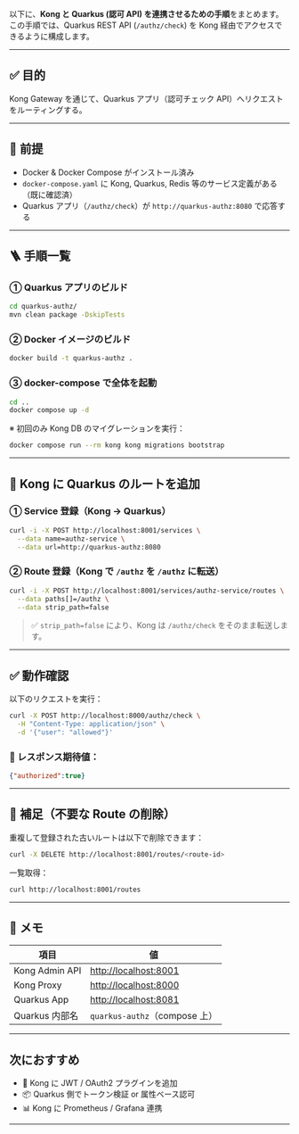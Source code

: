以下に、**Kong と Quarkus (認可 API) を連携させるための手順**をまとめます。
この手順では、Quarkus REST API (`/authz/check`) を Kong 経由でアクセスできるように構成します。

---

## ✅ 目的

Kong Gateway を通じて、Quarkus アプリ（認可チェック API）へリクエストをルーティングする。

---

## 🔧 前提

* Docker & Docker Compose がインストール済み
* `docker-compose.yaml` に Kong, Quarkus, Redis 等のサービス定義がある（既に確認済）
* Quarkus アプリ（`/authz/check`）が `http://quarkus-authz:8080` で応答する

---

## 🪜 手順一覧

### ① Quarkus アプリのビルド

```bash
cd quarkus-authz/
mvn clean package -DskipTests
```

### ② Docker イメージのビルド

```bash
docker build -t quarkus-authz .
```

### ③ docker-compose で全体を起動

```bash
cd ..
docker compose up -d
```

※ 初回のみ Kong DB のマイグレーションを実行：

```bash
docker compose run --rm kong kong migrations bootstrap
```

---

## 🔄 Kong に Quarkus のルートを追加

### ① Service 登録（Kong → Quarkus）

```bash
curl -i -X POST http://localhost:8001/services \
  --data name=authz-service \
  --data url=http://quarkus-authz:8080
```

### ② Route 登録（Kong で `/authz` を `/authz` に転送）

```bash
curl -i -X POST http://localhost:8001/services/authz-service/routes \
  --data paths[]=/authz \
  --data strip_path=false
```

> ✅ `strip_path=false` により、Kong は `/authz/check` をそのまま転送します。

---

## ✅ 動作確認

以下のリクエストを実行：

```bash
curl -X POST http://localhost:8000/authz/check \
  -H "Content-Type: application/json" \
  -d '{"user": "allowed"}'
```

### 🎯 レスポンス期待値：

```json
{"authorized":true}
```

---

## 🧹 補足（不要な Route の削除）

重複して登録された古いルートは以下で削除できます：

```bash
curl -X DELETE http://localhost:8001/routes/<route-id>
```

一覧取得：

```bash
curl http://localhost:8001/routes
```

---

## 📝 メモ

| 項目             | 値                                              |
| -------------- | ---------------------------------------------- |
| Kong Admin API | [http://localhost:8001](http://localhost:8001) |
| Kong Proxy     | [http://localhost:8000](http://localhost:8000) |
| Quarkus App    | [http://localhost:8081](http://localhost:8081) |
| Quarkus 内部名    | `quarkus-authz`（compose 上）                     |

---

## 次におすすめ

* 🔐 Kong に JWT / OAuth2 プラグインを追加
* 📦 Quarkus 側でトークン検証 or 属性ベース認可
* 📊 Kong に Prometheus / Grafana 連携

---

